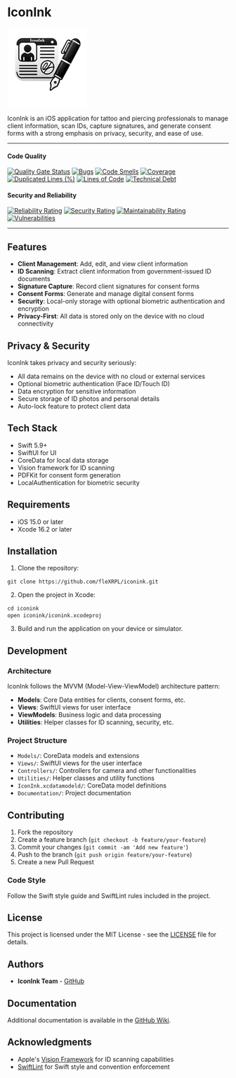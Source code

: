 # IconInk

![IconInk Logo](iconink/Assets.xcassets/AppIcon.appiconset/IconInk_nobg-60@3x.png)

IconInk is an iOS application for tattoo and piercing professionals to manage client information, scan IDs, capture signatures, and generate consent forms with a strong emphasis on privacy, security, and ease of use.

---

#### Code Quality

[![Quality Gate Status](https://sonarcloud.io/api/project_badges/measure?project=fleXRPL_iconink&metric=alert_status)](https://sonarcloud.io/summary/new_code?id=fleXRPL_iconink)
[![Bugs](https://sonarcloud.io/api/project_badges/measure?project=fleXRPL_iconink&metric=bugs)](https://sonarcloud.io/summary/new_code?id=fleXRPL_iconink)
[![Code Smells](https://sonarcloud.io/api/project_badges/measure?project=fleXRPL_iconink&metric=code_smells)](https://sonarcloud.io/summary/new_code?id=fleXRPL_iconink)
[![Coverage](https://sonarcloud.io/api/project_badges/measure?project=fleXRPL_iconink&metric=coverage)](https://sonarcloud.io/summary/new_code?id=fleXRPL_iconink)
[![Duplicated Lines (%)](https://sonarcloud.io/api/project_badges/measure?project=fleXRPL_iconink&metric=duplicated_lines_density)](https://sonarcloud.io/summary/new_code?id=fleXRPL_iconink)
[![Lines of Code](https://sonarcloud.io/api/project_badges/measure?project=fleXRPL_iconink&metric=ncloc)](https://sonarcloud.io/summary/new_code?id=fleXRPL_iconink)
[![Technical Debt](https://sonarcloud.io/api/project_badges/measure?project=fleXRPL_iconink&metric=sqale_index)](https://sonarcloud.io/summary/new_code?id=fleXRPL_iconink)

#### Security and Reliability

[![Reliability Rating](https://sonarcloud.io/api/project_badges/measure?project=fleXRPL_iconink&metric=reliability_rating)](https://sonarcloud.io/summary/new_code?id=fleXRPL_iconink)
[![Security Rating](https://sonarcloud.io/api/project_badges/measure?project=fleXRPL_iconink&metric=security_rating)](https://sonarcloud.io/summary/new_code?id=fleXRPL_iconink)
[![Maintainability Rating](https://sonarcloud.io/api/project_badges/measure?project=fleXRPL_iconink&metric=sqale_rating)](https://sonarcloud.io/summary/new_code?id=fleXRPL_iconink)
[![Vulnerabilities](https://sonarcloud.io/api/project_badges/measure?project=fleXRPL_iconink&metric=vulnerabilities)](https://sonarcloud.io/summary/new_code?id=fleXRPL_iconink)

---

## Features

- **Client Management**: Add, edit, and view client information
- **ID Scanning**: Extract client information from government-issued ID documents
- **Signature Capture**: Record client signatures for consent forms
- **Consent Forms**: Generate and manage digital consent forms
- **Security**: Local-only storage with optional biometric authentication and encryption
- **Privacy-First**: All data is stored only on the device with no cloud connectivity

## Privacy & Security

IconInk takes privacy and security seriously:

- All data remains on the device with no cloud or external services
- Optional biometric authentication (Face ID/Touch ID)
- Data encryption for sensitive information
- Secure storage of ID photos and personal details
- Auto-lock feature to protect client data

## Tech Stack

- Swift 5.9+
- SwiftUI for UI
- CoreData for local data storage
- Vision framework for ID scanning
- PDFKit for consent form generation
- LocalAuthentication for biometric security

## Requirements

- iOS 15.0 or later
- Xcode 16.2 or later

## Installation

1. Clone the repository:

```
git clone https://github.com/fleXRPL/iconink.git
```

2. Open the project in Xcode:

```
cd iconink
open iconink/iconink.xcodeproj
```

3. Build and run the application on your device or simulator.

## Development

### Architecture

IconInk follows the MVVM (Model-View-ViewModel) architecture pattern:

- **Models**: Core Data entities for clients, consent forms, etc.
- **Views**: SwiftUI views for user interface
- **ViewModels**: Business logic and data processing
- **Utilities**: Helper classes for ID scanning, security, etc.

### Project Structure

- `Models/`: CoreData models and extensions
- `Views/`: SwiftUI views for the user interface
- `Controllers/`: Controllers for camera and other functionalities
- `Utilities/`: Helper classes and utility functions
- `IconInk.xcdatamodeld/`: CoreData model definitions
- `Documentation/`: Project documentation

## Contributing

1. Fork the repository
2. Create a feature branch (`git checkout -b feature/your-feature`)
3. Commit your changes (`git commit -am 'Add new feature'`)
4. Push to the branch (`git push origin feature/your-feature`)
5. Create a new Pull Request

### Code Style

Follow the Swift style guide and SwiftLint rules included in the project.

## License

This project is licensed under the MIT License - see the [LICENSE](LICENSE) file for details.

## Authors

- **IconInk Team** - [GitHub](https://github.com/fleXRPL)

## Documentation

Additional documentation is available in the [GitHub Wiki](https://github.com/fleXRPL/iconink/wiki).

## Acknowledgments

- Apple's [Vision Framework](https://developer.apple.com/documentation/vision) for ID scanning capabilities
- [SwiftLint](https://github.com/realm/SwiftLint) for Swift style and convention enforcement

